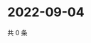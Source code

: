 # 2022-09-04

共 0 条

<!-- BEGIN WEIBO -->
<!-- 最后更新时间 Sun Sep 04 2022 06:00:56 GMT+0800 (China Standard Time) -->

<!-- END WEIBO -->
